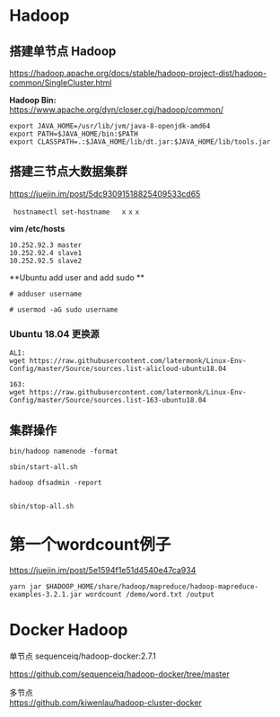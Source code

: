 # Hadoop

## 搭建单节点 Hadoop
https://hadoop.apache.org/docs/stable/hadoop-project-dist/hadoop-common/SingleCluster.html

**Hadoop Bin:**   
https://www.apache.org/dyn/closer.cgi/hadoop/common/


```
export JAVA_HOME=/usr/lib/jvm/java-8-openjdk-amd64
export PATH=$JAVA_HOME/bin:$PATH
export CLASSPATH=.:$JAVA_HOME/lib/dt.jar:$JAVA_HOME/lib/tools.jar

```

##  搭建三节点大数据集群   
https://juejin.im/post/5dc93091518825409533cd65


```
 hostnamectl set-hostname 　ｘｘｘ
```


**vim /etc/hosts**

```
10.252.92.3 master
10.252.92.4 slave1
10.252.92.5 slave2
```


**Ubuntu  add user and add sudo **

```
# adduser username

```


```
# usermod -aG sudo username

```



### Ubuntu 18.04 更换源

```
ALI:
wget https://raw.githubusercontent.com/latermonk/Linux-Env-Config/master/Source/sources.list-alicloud-ubuntu18.04

163:
wget https://raw.githubusercontent.com/latermonk/Linux-Env-Config/master/Source/sources.list-163-ubuntu18.04

```




##  集群操作

```
bin/hadoop namenode -format

sbin/start-all.sh

hadoop dfsadmin -report


sbin/stop-all.sh

```



#  第一个wordcount例子
 
https://juejin.im/post/5e1594f1e51d4540e47ca934    




```
yarn jar $HADOOP_HOME/share/hadoop/mapreduce/hadoop-mapreduce-examples-3.2.1.jar wordcount /demo/word.txt /output

```



# Docker Hadoop 
单节点
sequenceiq/hadoop-docker:2.7.1  

https://github.com/sequenceiq/hadoop-docker/tree/master     


多节点    
https://github.com/kiwenlau/hadoop-cluster-docker
